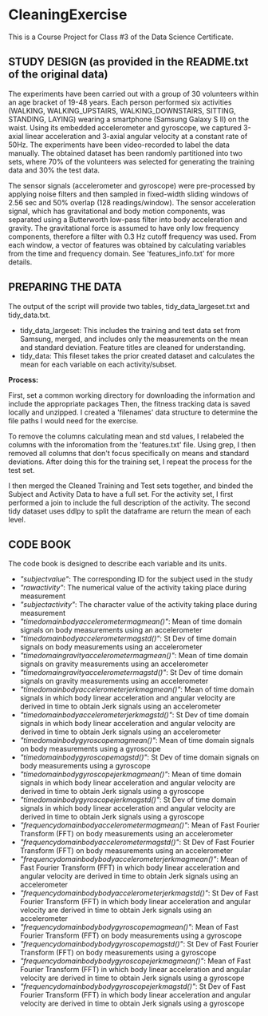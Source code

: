 # CleaningExercise
This is a Course Project for Class #3 of the Data Science Certificate.

## STUDY DESIGN (as provided in the README.txt of the original data)

The experiments have been carried out with a group of 30 volunteers within an age bracket 
of 19-48 years. Each person performed six activities (WALKING, WALKING_UPSTAIRS, WALKING_DOWNSTAIRS, 
SITTING, STANDING, LAYING) wearing a smartphone (Samsung Galaxy S II) on the waist. Using its embedded 
accelerometer and gyroscope, we captured 3-axial linear acceleration and 3-axial angular velocity at a 
constant rate of 50Hz. The experiments have been video-recorded to label the data manually. The obtained 
dataset has been randomly partitioned into two sets, where 70% of the volunteers was selected for 
generating the training data and 30% the test data. 

The sensor signals (accelerometer and gyroscope) were pre-processed by applying noise filters and 
then sampled in fixed-width sliding windows of 2.56 sec and 50% overlap (128 readings/window). The 
sensor acceleration signal, which has gravitational and body motion components, was separated using a 
Butterworth low-pass filter into body acceleration and gravity. The gravitational force is assumed to 
have only low frequency components, therefore a filter with 0.3 Hz cutoff frequency was used. From each 
window, a vector of features was obtained by calculating variables from the time and frequency domain. 
See 'features_info.txt' for more details.

## PREPARING THE DATA

The output of the script will provide two tables, tidy_data_largeset.txt and tidy_data.txt.

* tidy_data_largeset: This includes the training and test data set from Samsung, merged, and includes
only the measurements on the mean and standard deviation. Feature titles are cleaned for understanding.
* tidy_data: This fileset takes the prior created dataset and calculates the mean for each variable on 
each activity/subset.

**Process:**

First, set a common working directory for downloading the information and include the appropriate packages
Then, the fitness tracking data is saved locally and unzipped. I created a 'filenames' data structure to
determine the file paths I would need for the exercise.

To remove the columns calculating mean and std values, I relabeled the columns with the inforomation
from the 'features.txt' file. Using grep, I then removed all columns that don't focus specifically on 
means and standard deviations. After doing this for the training set, I repeat the process for the test set.


I then merged the Cleaned Training and Test sets together, and binded the Subject and Activity Data to have 
a full set. For the activity set, I first performed a join to include the full description of the activity.
The second tidy dataset uses ddlpy to split the dataframe are return the mean of each level.

## CODE BOOK

The code book is designed to describe each variable and its units.

* *"subjectvalue"*: The corresponding ID for the subject used in the study               
* *"rawactivity"*: The numerical value of the activity taking place during measurement                 
* *"subjectactivity"*: The character value of the activity taking place during measurement            
* *"timedomainbodyaccelerometermagmean()"*: Mean of time domain signals on body measurements using an accelerometer          
* *"timedomainbodyaccelerometermagstd()"*: St Dev of time domain signals on body measurements using an accelerometer        
* *"timedomaingravityaccelerometermagmean()"*: Mean of time domain signals on gravity measurements using an accelerometer      
* *"timedomaingravityaccelerometermagstd()"*: St Dev of time domain signals on gravity measurements using an accelerometer       
* *"timedomainbodyaccelerometerjerkmagmean()"*: Mean of time domain signals in which body linear acceleration and angular 
velocity are derived in time to obtain Jerk signals using an accelerometer    
* *"timedomainbodyaccelerometerjerkmagstd()"*: St Dev of time domain signals in which body linear acceleration and angular 
velocity are derived in time to obtain Jerk signals using an accelerometer     
* *"timedomainbodygyroscopemagmean()"*: Mean of time domain signals on body measurements using a gyroscope        
* *"timedomainbodygyroscopemagstd()"*: St Dev of time domain signals on body measurements using a gyroscope         
* *"timedomainbodygyroscopejerkmagmean()"*: Mean of time domain signals in which body linear acceleration and angular 
velocity are derived in time to obtain Jerk signals using a gyroscope   
* *"timedomainbodygyroscopejerkmagstd()"*: St Dev of time domain signals in which body linear acceleration and angular 
velocity are derived in time to obtain Jerk signals using a gyroscope       
* *"frequencydomainbodyaccelerometermagmean()"*: Mean of Fast Fourier Transform (FFT) on body measurements using an accelerometer          
* *"frequencydomainbodyaccelerometermagstd()"*: St Dev of Fast Fourier Transform (FFT) on body measurements using an accelerometer        
* *"frequencydomainbodybodyaccelerometerjerkmagmean()"*: Mean of Fast Fourier Transform (FFT) in which body linear acceleration and angular 
velocity are derived in time to obtain Jerk signals using an accelerometer
* *"frequencydomainbodybodyaccelerometerjerkmagstd()"*: St Dev of Fast Fourier Transform (FFT) in which body linear acceleration and angular 
velocity are derived in time to obtain Jerk signals using an accelerometer  
* *"frequencydomainbodybodygyroscopemagmean()"*: Mean of Fast Fourier Transform (FFT) on body measurements using a gyroscope  
* *"frequencydomainbodybodygyroscopemagstd()"*: St Dev of Fast Fourier Transform (FFT) on body measurements using a gyroscope     
* *"frequencydomainbodybodygyroscopejerkmagmean()"*: Mean of Fast Fourier Transform (FFT) in which body linear acceleration and angular 
velocity are derived in time to obtain Jerk signals using a gyroscope
* *"frequencydomainbodybodygyroscopejerkmagstd()"*: St Dev of Fast Fourier Transform (FFT) in which body linear acceleration and angular 
velocity are derived in time to obtain Jerk signals using a gyroscope

